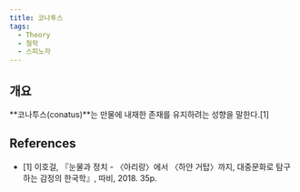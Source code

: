 ```yaml
---
title: 코나투스
tags:
  - Theory
  - 철학
  - 스피노자
---
```


## 개요
**코나투스(conatus)**는 만물에 내재한 존재를 유지하려는 성향을 말한다.[1]

## References
- [1] 이호걸, 『눈물과 정치 - 〈아리랑〉에서 〈하얀 거탑〉까지, 대중문화로 탐구하는 감정의 한국학』, 따비, 2018. 35p.